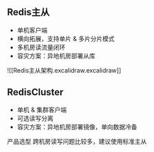 
## Redis主从
* 单机客户端
* 横向拓展，支持单片 & 多片分片模式
* 多机房读流量闭环
* 容灾方案：异地机房部署从库

![[Redis主从架构.excalidraw.excalidraw]]

## RedisCluster
* 单机 & 集群客户端
* 可选读写分离
* 容灾方案：异地机房部署镜像，单向数据冷备

产品选型
跨机房读写问题比较多，建议使用标准主从